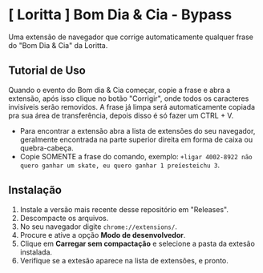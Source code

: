 # [ Loritta ] Bom Dia & Cia - Bypass
Uma extensão de navegador que corrige automaticamente qualquer frase do "Bom Dia &amp; Cia" da Loritta.

## Tutorial de Uso
Quando o evento do Bom dia & Cia começar, copie a frase e abra a extensão, após isso clique no botão "Corrigir", onde todos os caracteres invisíveis serão removidos. A frase já limpa será automaticamente copiada pra sua área de transferência, depois disso é só fazer um CTRL + V.

- Para encontrar a extensão abra a lista de extensões do seu navegador, geralmente encontrada na parte superior direita em forma de caixa ou quebra-cabeça.
- Copie SOMENTE a frase do comando, exemplo: `+ligar 4002-8922 não quero ganhar um skate, eu quero ganhar 1 preíesteichu 3`.

## Instalação
1. Instale a versão mais recente desse repositório em "Releases".
2. Descompacte os arquivos.
3. No seu navegador digite `chrome://extensions/`.
4. Procure e ative a opção **Modo de desenvolvedor**.
5. Clique em **Carregar sem compactação** e selecione a pasta da extesão instalada.
6. Verifique se a extesão aparece na lista de extensões, e pronto.
